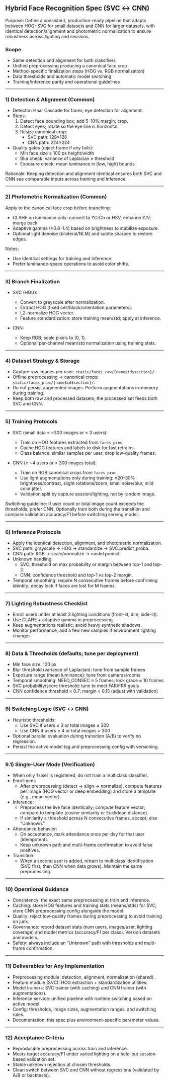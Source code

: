 ## Hybrid Face Recognition Spec (SVC ↔ CNN)

Purpose: Define a consistent, production-ready pipeline that adapts between HOG+SVC for small datasets and CNN for larger datasets, with identical detection/alignment and photometric normalization to ensure robustness across lighting and sessions.

### Scope
- Same detection and alignment for both classifiers
- Unified preprocessing producing a canonical face crop
- Method-specific finalization steps (HOG vs. RGB normalization)
- Data thresholds and automatic model switching
- Training/inference parity and operational guidelines

---

### 1) Detection & Alignment (Common)
- Detector: Haar Cascade for faces; eye detection for alignment.
- Steps:
  1. Detect face bounding box; add 5–10% margin; crop.
  2. Detect eyes; rotate so the eye line is horizontal.
  3. Resize canonical crop:
     - SVC path: 128×128
     - CNN path: 224×224
- Quality gates (reject frame if any fails):
  - Min face size ≥ 100 px height/width
  - Blur check: variance of Laplacian ≥ threshold
  - Exposure check: mean luminance in [low, high] bounds

Rationale: Keeping detection and alignment identical ensures both SVC and CNN see comparable inputs across training and inference.

---

### 2) Photometric Normalization (Common)
Apply to the canonical face crop before branching:
- CLAHE on luminance only: convert to YCrCb or HSV; enhance Y/V; merge back.
- Adaptive gamma (≈0.8–1.4) based on brightness to stabilize exposure.
- Optional light denoise (bilateral/NLM) and subtle sharpen to restore edges.

Notes:
- Use identical settings for training and inference.
- Prefer luminance-space operations to avoid color shifts.

---

### 3) Branch Finalization
- SVC (HOG):
  - Convert to grayscale after normalization.
  - Extract HOG (fixed cell/block/orientation parameters).
  - L2-normalize HOG vector.
  - Feature standardization: store training mean/std; apply at inference.

- CNN:
  - Keep RGB; scale pixels to [0, 1].
  - Optional per-channel mean/std normalization using training stats.

---

### 4) Dataset Strategy & Storage
- Capture raw images per user: `static/faces_raw/{name$id$section}/`.
- Offline preprocessing → canonical crops: `static/faces_proc/{name$id$section}/`.
- Do not persist augmented images. Perform augmentations in-memory during training.
- Keep both raw and processed datasets; the processed set feeds both SVC and CNN.

---

### 5) Training Protocols
- SVC (small data ≤ ~300 images or ≤ 3 users):
  - Train on HOG features extracted from `faces_proc`.
  - Cache HOG features and labels to disk for fast retrains.
  - Class balance: similar samples per user; drop low-quality frames.

- CNN (≥ ~4 users or > 300 images total):
  - Train on RGB canonical crops from `faces_proc`.
  - Use light augmentations only during training: ±20–30% brightness/contrast, slight rotations/zoom, small noise/blur, mild color jitter.
  - Validation split by capture session/lighting, not by random image.

Switching guideline: If user count or total image count exceeds the thresholds, prefer CNN. Optionally train both during the transition and compare validation accuracy/F1 before switching serving model.

---

### 6) Inference Protocols
- Apply the identical detection, alignment, and photometric normalization.
- SVC path: grayscale → HOG → standardize → SVC.predict_proba.
- CNN path: RGB → scale/normalize → model.predict.
- Unknown handling:
  - SVC: threshold on max probability or margin between top-1 and top-2.
  - CNN: confidence threshold and top-1 vs top-2 margin.
- Temporal smoothing: require N consecutive frames before confirming identity; decay lock if faces are lost for M frames.

---

### 7) Lighting Robustness Checklist
- Enroll users under at least 3 lighting conditions (front-lit, dim, side-lit).
- Use CLAHE + adaptive gamma in preprocessing.
- Keep augmentations realistic; avoid heavy synthetic shadows.
- Monitor performance; add a few new samples if environment lighting changes.

---

### 8) Data & Thresholds (defaults; tune per deployment)
- Min face size: 100 px
- Blur threshold (variance of Laplacian): tune from sample frames
- Exposure range (mean luminance): tune from cameras/rooms
- Temporal smoothing: NEED_CONSEC ≈ 5 frames; lock grace ≈ 10 frames
- SVC probability/score threshold: tune to meet FAR/FRR goals
- CNN confidence threshold ≈ 0.7; margin ≈ 0.15 (adjust with validation)

---

### 9) Switching Logic (SVC ↔ CNN)
- Heuristic thresholds:
  - Use SVC if users ≤ 3 or total images ≤ 300
  - Use CNN if users ≥ 4 or total images > 300
- Optional parallel evaluation during transition (A/B) to verify no regression.
- Persist the active model tag and preprocessing config with versioning.

---

### 9.1) Single-User Mode (Verification)
- When only 1 user is registered, do not train a multiclass classifier.
- Enrollment:
  - After preprocessing (detect → align → normalize), compute features per image
    (HOG vector or deep embedding) and store a template (e.g., mean vector).
- Inference:
  - Preprocess the live face identically; compute feature vector; compare to template
    (cosine similarity or Euclidean distance).
  - If similarity ≥ threshold across N consecutive frames, accept; else “Unknown.”
- Attendance behavior:
  - On acceptance, mark attendance once per day for that user (idempotent).
  - Keep unknown path and multi-frame confirmation to avoid false positives.
- Transition:
  - When a second user is added, retrain to multiclass identification (SVC first,
    then CNN when data grows). Maintain the same preprocessing.

---

### 10) Operational Guidance
- Consistency: the exact same preprocessing at train and inference.
- Caching: store HOG features and training stats (means/stds) for SVC; store CNN preprocessing config alongside the model.
- Quality: reject low-quality frames during preprocessing to avoid training on junk.
- Governance: record dataset stats (num users, images/user, lighting coverage) and model metrics (accuracy/F1 per class). Version datasets and models.
- Safety: always include an “Unknown” path with thresholds and multi-frame confirmation.

---

### 11) Deliverables for Any Implementation
- Preprocessing module: detection, alignment, normalization (shared).
- Feature module (SVC): HOG extraction + standardization utilities.
- Model trainers: SVC trainer (with caching) and CNN trainer (with augmentations).
- Inference service: unified pipeline with runtime switching based on active model.
- Config: thresholds, image sizes, augmentation ranges, and switching rules.
- Documentation: this spec plus environment-specific parameter values.

---

### 12) Acceptance Criteria
- Reproducible preprocessing across train and inference.
- Meets target accuracy/F1 under varied lighting on a held-out session-based validation set.
- Stable unknown rejection at chosen thresholds.
- Clean switch between SVC and CNN without regressions (validated by A/B or backtests).


